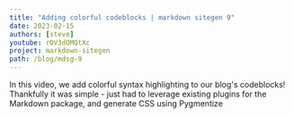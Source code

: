 ```yaml
---
title: "Adding colorful codeblocks | markdown sitegen 9"
date: 2023-02-15
authors: [steve]
youtube: rOV3dOMQtXc
project: markdown-sitegen
path: /blog/mdsg-9
---
```


<YouTubePlayer youtubeLink={frontmatter.youtube} />

In this video, we add colorful syntax highlighting to our blog's codeblocks! Thankfully it was simple - just had to leverage existing plugins for the Markdown package, and generate CSS using Pygmentize
